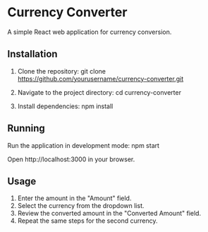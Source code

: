 # Currency Converter

A simple React web application for currency conversion.

## Installation

1. Clone the repository:
   git clone https://github.com/yourusername/currency-converter.git

2. Navigate to the project directory:
   cd currency-converter

3. Install dependencies:
   npm install

## Running

Run the application in development mode: npm start

Open http://localhost:3000 in your browser.

## Usage

1. Enter the amount in the "Amount" field.
2. Select the currency from the dropdown list.
3. Review the converted amount in the "Converted Amount" field.
4. Repeat the same steps for the second currency.
